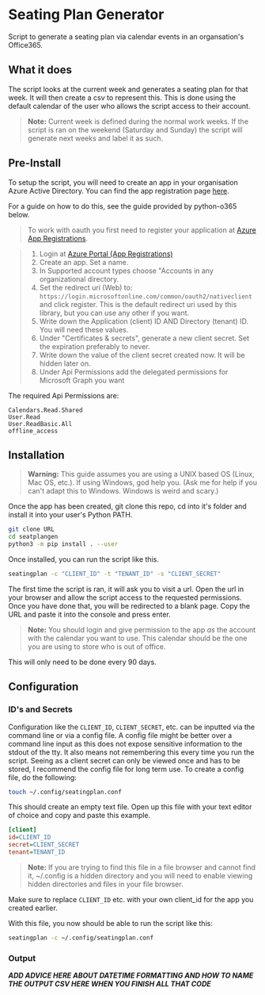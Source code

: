 
# Seating Plan Generator

Script to generate a seating plan via calendar events in an organsation's Office365.

## What it does

The script looks at the current week and generates a seating plan for that week. It will then create a csv to represent this. This is done using the default calendar of the user who allows the script access to their account.

> **Note:** Current week is defined during the normal work weeks. If the script is ran on the weekend (Saturday and Sunday) the script will generate next weeks and label it as such.

## Pre-Install

To setup the script, you will need to create an app in your organisation Azure Active Directory. You can find the app registration page [here](hhttps://portal.azure.com/#blade/Microsoft_AAD_IAM/ActiveDirectoryMenuBlade/RegisteredApps).

For a guide on how to do this, see the guide provided by python-o365 below.

> To work with oauth you first need to register your application at [Azure App Registrations](https://portal.azure.com/#blade/Microsoft_AAD_RegisteredApps/ApplicationsListBlade).

>    1. Login at [Azure Portal (App Registrations)](https://portal.azure.com/#blade/Microsoft_AAD_RegisteredApps/ApplicationsListBlade)
>    1. Create an app. Set a name.
>    1. In Supported account types choose "Accounts in any organizational directory.
>    1. Set the redirect uri (Web) to: `https://login.microsoftonline.com/common/oauth2/nativeclient` and click register. This is the default redirect uri used by this library, but you can use any other if you want.
>    1. Write down the Application (client) ID AND Directory (tenant) ID. You will need these values.
>    1. Under "Certificates & secrets", generate a new client secret. Set the expiration preferably to never.
>    1. Write down the value of the client secret created now. It will be hidden later on.
>    1. Under Api Permissions add the delegated permissions for Microsoft Graph you want

The required Api Permissions are:

```
Calendars.Read.Shared
User.Read
User.ReadBasic.All
offline_access
```

## Installation

> **Warning:** This guide assumes you are using a UNIX based OS (Linux, Mac OS, etc.). If using Windows, god help you. (Ask me for help if you can't adapt this to Windows. Windows is weird and scary.)

Once the app has been created, git clone this repo, cd into it's folder and install it into your user's Python PATH.

```sh
git clone URL
cd seatplangen
python3 -m pip install . --user
```

Once installed, you can run the script like this.

```sh
seatingplan -c "CLIENT_ID" -t "TENANT_ID" -s "CLIENT_SECRET"
```

The first time the script is ran, it will ask you to visit a url. Open the url in your browser and allow the script access to the requested permissions. Once you have done that, you will be redirected to a blank page. Copy the URL and paste it into the console and press enter.

> **Note:** You should login and give permission to the app *as* the account with the calendar you want to use. This calendar should be the one you are using to store who is out of office.

This will only need to be done every 90 days.

## Configuration

### ID's and Secrets

Configuration like the `CLIENT_ID`, `CLIENT_SECRET`, etc. can be inputted via the command line or via a config file. A config file might be better over a command line input as this does not expose sensitive information to the stdout of the tty. It also means not remembering this every time you run the script. Seeing as a client secret can only be viewed once and has to be stored, I recommend the config file for long term use. To create a config file, do the following:

```sh
touch ~/.config/seatingplan.conf
```

This should create an empty text file. Open up this file with your text editor of choice and copy and paste this example.

```ini
[client]
id=CLIENT_ID
secret=CLIENT_SECRET
tenant=TENANT_ID
```

> **Note:** If you are trying to find this file in a file browser and cannot find it, ~/.config is a hidden directory and you will need to enable viewing hidden directories and files in your file browser.

Make sure to replace `CLIENT_ID` etc. with your own client_id for the app you created earlier.

With this file, you now should be able to run the script like this:

```sh
seatingplan -c ~/.config/seatingplan.conf
```

### Output

***ADD ADVICE HERE ABOUT DATETIME FORMATTING AND HOW TO NAME THE OUTPUT CSV HERE WHEN YOU FINISH ALL THAT CODE***
